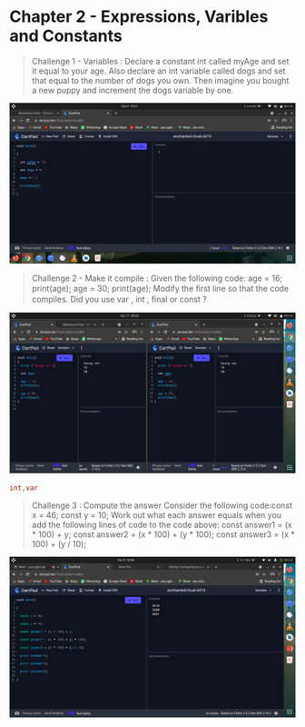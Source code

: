 # Chapter 2 - Expressions, Varibles and Constants

> Challenge 1 - Variables : Declare a constant int called myAge and set it
equal to your age. Also declare an int variable
called dogs and set that equal to the number of
dogs you own. Then imagine you bought a new
puppy and increment the dogs variable by one.

![challenge image](/Chapter2challenge1.png)

> Challenge 2 - Make it compile : 
> Given the following code:
age = 16;
print(age);
age = 30;
print(age);
Modify the ﬁrst line so that the code compiles.
Did you use var , int , ﬁnal or const ?

![challenge image](/Chapter2challenge2.png)

```Dart
int,var
```

> Challenge 3 : Compute the answer
> Consider the following code:const x = 46;
const y = 10;
Work out what each answer equals when you add
the following lines of code to the code above:
const answer1 = (x * 100) + y;
const answer2 = (x * 100) + (y * 100);
const answer3 = (x * 100) + (y / 10);

![Challenge image](/Chapter1challenge3.png)
